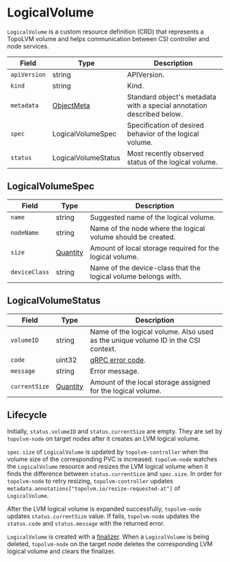 LogicalVolume
=============

`LogicalVolume` is a custom resource definition (CRD) that represents
a TopoLVM volume and helps communication between CSI controller and
node services.

| Field        | Type                | Description                                                           |
| ------------ | ------------------- | --------------------------------------------------------------------- |
| `apiVersion` | string              | APIVersion.                                                           |
| `kind`       | string              | Kind.                                                                 |
| `metadata`   | [ObjectMeta][]      | Standard object's metadata with a special annotation described below. |
| `spec`       | LogicalVolumeSpec   | Specification of desired behavior of the logical volume.              |
| `status`     | LogicalVolumeStatus | Most recently observed status of the logical volume.                  |

LogicalVolumeSpec
-----------------

| Field         | Type         | Description                                                    |
| ------------- | ------------ | -------------------------------------------------------------- |
| `name`        | string       | Suggested name of the logical volume.                          |
| `nodeName`    | string       | Name of the node where the logical volume should be created.   |
| `size`        | [Quantity][] | Amount of local storage required for the logical volume.       |
| `deviceClass` | string       | Name of the device-class that the logical volume belongs with. |

LogicalVolumeStatus
-------------------

| Field         | Type         | Description                                                                        |
| ------------- | ------------ | ---------------------------------------------------------------------------------- |
| `volumeID`    | string       | Name of the logical volume.  Also used as the unique volume ID in the CSI context. |
| `code`        | uint32       | [gRPC error code](https://github.com/grpc/grpc/blob/master/doc/statuscodes.md).    |
| `message`     | string       | Error message.                                                                     |
| `currentSize` | [Quantity][] | Amount of the local storage assigned for the logical volume.                       |

Lifecycle
---------

Initially, `status.volumeID` and `status.currentSize` are empty. They are set by `topolvm-node` on target nodes
after it creates an LVM logical volume.

`spec.size` of `LogicalVolume` is updated by `topolvm-controller`
when the volume size of the corresponding PVC is increased.
`topolvm-node` watches the `LogicalVolume` resource and resizes the LVM logical
volume when it finds the difference between `status.currentSize` and `spec.size`.
In order for `topolvm-node` to retry resizing, `topolvm-controller` updates
`metadata.annotations["topolvm.io/resize-requested-at"]` of `LogicalVolume`.

After the LVM logical volume is expanded successfully, `topolvm-node` updates
`status.currentSize` value.
If fails, `topolvm-node` updates the `status.code` and `status.message` with
the returned error.

`LogicalVolume` is created with a [finalizer](https://kubernetes.io/docs/tasks/access-kubernetes-api/custom-resources/custom-resource-definitions/#finalizers).
When a `LogicalVolume` is being deleted, `topolvm-node` on the target node deletes
the corresponding LVM logical volume and clears the finalizer.

[ObjectMeta]: https://kubernetes.io/docs/reference/generated/kubernetes-api/v1.18/#objectmeta-v1-meta
[Quantity]: https://kubernetes.io/docs/reference/generated/kubernetes-api/v1.18/#quantity-resource-core
